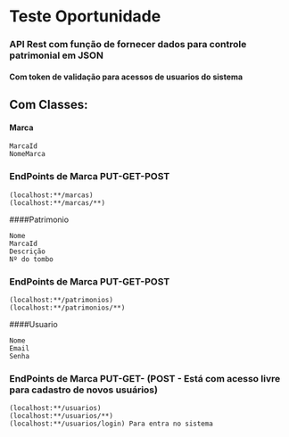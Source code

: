 # Teste Oportunidade

###   API Rest com função de fornecer dados para controle patrimonial em JSON
####  Com token de validação para acessos de usuarios do sistema
##     Com Classes:
#### Marca
````````
MarcaId
NomeMarca
````````
### EndPoints de Marca PUT-GET-POST
````````
(localhost:**/marcas)
(localhost:**/marcas/**)
````````
####Patrimonio
````````
Nome
MarcaId
Descrição
Nº do tombo
````````
### EndPoints de Marca PUT-GET-POST
````````
(localhost:**/patrimonios)
(localhost:**/patrimonios/**)
````````
####Usuario
````````
Nome
Email
Senha
````````
### EndPoints de Marca PUT-GET- (POST - Está com acesso livre para cadastro de novos usuários) 
````````
(localhost:**/usuarios)
(localhost:**/usuarios/**)
(localhost:**/usuarios/login) Para entra no sistema
````````
